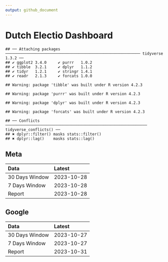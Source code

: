 ```yaml
---
output: github_document
---
```


# Dutch Electio Dashboard


```
## ── Attaching packages ─────────────────────────────────────────────────────────── tidyverse 1.3.2 ──
## ✔ ggplot2 3.4.0     ✔ purrr   1.0.2
## ✔ tibble  3.2.1     ✔ dplyr   1.1.2
## ✔ tidyr   1.2.1     ✔ stringr 1.4.1
## ✔ readr   2.1.3     ✔ forcats 1.0.0
```

```
## Warning: package 'tibble' was built under R version 4.2.3
```

```
## Warning: package 'purrr' was built under R version 4.2.3
```

```
## Warning: package 'dplyr' was built under R version 4.2.3
```

```
## Warning: package 'forcats' was built under R version 4.2.3
```

```
## ── Conflicts ────────────────────────────────────────────────────────────── tidyverse_conflicts() ──
## ✖ dplyr::filter() masks stats::filter()
## ✖ dplyr::lag()    masks stats::lag()
```

## Meta


|Data           |Latest     |
|:--------------|:----------|
|30 Days Window |2023-10-28 |
|7 Days Window  |2023-10-28 |
|Report         |2023-10-28 |

## Google


|Data           |Latest     |
|:--------------|:----------|
|30 Days Window |2023-10-27 |
|7 Days Window  |2023-10-27 |
|Report         |2023-10-31 |
